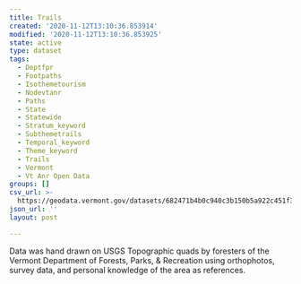 ```yaml
---
title: Trails
created: '2020-11-12T13:10:36.853914'
modified: '2020-11-12T13:10:36.853925'
state: active
type: dataset
tags:
  - Deptfpr
  - Footpaths
  - Isothemetourism
  - Nodevtanr
  - Paths
  - State
  - Statewide
  - Stratum_keyword
  - Subthemetrails
  - Temporal_keyword
  - Theme_keyword
  - Trails
  - Vermont
  - Vt Anr Open Data
groups: []
csv_url: >-
  https://geodata.vermont.gov/datasets/682471b4b0c940c3b150b5a922c451f3_160.csv?outSR=%7B%22latestWkid%22%3A32145%2C%22wkid%22%3A32145%7D
json_url: ''
layout: post

---
```

<div style='text-align:Left;'><div><div><p><span>Data was hand drawn on USGS Topographic quads by foresters of the Vermont Department of Forests, Parks, &amp; Recreation using orthophotos, survey data, and personal knowledge of the area as references.</span></p></div></div></div>
